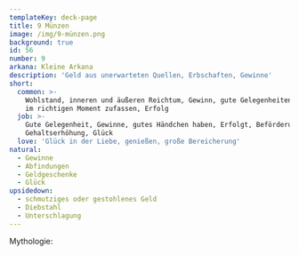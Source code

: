```yaml
---
templateKey: deck-page
title: 9 Münzen
image: /img/9-münzen.png
background: true
id: 56
number: 9
arkana: Kleine Arkana
description: 'Geld aus unerwarteten Quellen, Erbschaften, Gewinne'
short:
  common: >-
    Wohlstand, inneren und äußeren Reichtum, Gewinn, gute Gelegenheiten nutzen,
    im richtigen Moment zufassen, Erfolg
  job: >-
    Gute Gelegenheit, Gewinne, gutes Händchen haben, Erfolgt, Beförderung,
    Gehaltserhöhung, Glück
  love: 'Glück in der Liebe, genießen, große Bereicherung'
natural:
  - Gewinne
  - Abfindungen
  - Geldgeschenke
  - Glück
upsidedown:
  - schmutziges oder gestohlenes Geld
  - Diebstahl
  - Unterschlagung
---
```

Mythologie:
